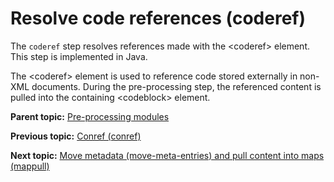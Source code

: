 # Resolve code references \(coderef\)

The `coderef` step resolves references made with the <coderef\> element. This step is implemented in Java.

The <coderef\> element is used to reference code stored externally in non-XML documents. During the pre-processing step, the referenced content is pulled into the containing <codeblock\> element.

**Parent topic:** [Pre-processing modules](../dev_ref/DITA-OTPreprocess.md)

**Previous topic:** [Conref \(conref\)](../dev_ref/preprocess-conref.md)

**Next topic:** [Move metadata \(move-meta-entries\) and pull content into maps \(mappull\)](../dev_ref/preprocess-metadata.md)

